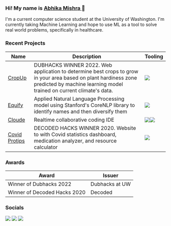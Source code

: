 ### Hi! My name is <a href="https://abhika-m.github.io/" target="_blank"> Abhika Mishra <a> 👋

I'm a current computer science student at the University of Washington. I'm currently taking Machine Learning and hope to use ML as a tool to solve real world problems, specifically in healthcare.

### Recent Projects
|Name|Description|Tooling|
|-|-|-|
|[CropUp](https://github.com/abhika-m/cropup)|DUBHACKS WINNER 2022. Web application to determine best crops to grow in your area based on plant hardiness zone predicted by machine learning model trained on current climate's data.|<img src="https://img.shields.io/badge/python%20-%2314354C.svg?&style=for-the-badge&logo=python&logoColor=white"/>|<img src="https://img.shields.io/badge/react%20-%2320232a.svg?&style=for-the-badge&logo=react&logoColor=%2361DAFB"/>
|[Equify](https://github.com/abhike-m/Equify)|Applied Natural Language Processing model using Stanford's CoreNLP library to identify names and then diversify them|<img src="https://img.shields.io/badge/java%20-%2320232a.svg?&style=for-the-badge&logo=Java&logoColor=%2361DAFB"/>
|[Cloude](https://devpost.com/software/nimbus-qp4j8w?ref_content=user-portfolio&ref_feature=in_progress)|Realtime collaborative coding IDE|<img src="https://img.shields.io/badge/react%20-%2314354C.svg?&style=for-the-badge&logo=react&logoColor=white"/><img src="https://img.shields.io/badge/Fluid%20-%2314354C.svg?&style=for-the-badge&logo=microsoft&logoColor=white%22"/>|
[Covid Protips](https://github.com/Zjjc123/Covid-Pro-Tips)|DECODED HACKS WINNER 2020. Website to with Covid statistics dashboard, medication analyzer, and resource calculator|<img src="https://img.shields.io/badge/react%20-%2314354C.svg?&style=for-the-badge&logo=react&logoColor=white"/>|

### Awards
|Award|Issuer
|-|-|
|Winner of Dubhacks 2022|Dubhacks at UW
|Winner of Decoded Hacks 2020|Decoded

### Socials
[<img src="https://img.shields.io/badge/linkedin%20-%230077B5.svg?&style=for-the-badge&logo=linkedin&logoColor=white"/>](https://www.linkedin.com/in/abhikamishra/)
[<img src="https://img.shields.io/badge/abhika.m%20-%23E4405F.svg?&style=for-the-badge&logo=Instagram&logoColor=white"/>](https://www.instagram.com/abhika.m) 
[<img src="https://img.shields.io/badge/abhika.m%20-%2300BBFF.svg?&style=for-the-badge&logo=Twitter&logoColor=white"/>](https://www.twitter.com/abhika_mishra) 

